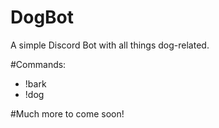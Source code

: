 # DogBot
A simple Discord Bot with all things dog-related.

#Commands:
- !bark
- !dog

#Much more to come soon!
